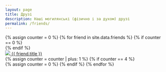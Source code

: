 ```yaml
---
layout: page
title: Друзі
description: Наші могилянські (фізично і за духом) друзі
permalink: /friends/
---
```


<div>
{% assign counter = 0 %}
{% for friend in site.data.friends %}
    {% if counter == 0 %}
    <div class="row">
    {% endif %}
        <div class="col-sm-3 text-center grid-item">
            <a href="{{ friend.link }}">
                <img src="{{ friend.image | prepend: site.baseurl }}">
                <span class="meta">{{ friend.title }}</span>
            </a>
        </div>
    {% assign counter = counter | plus: 1 %}
    {% if counter == 4 %}
    </div>
    {% assign counter = 0 %}
    {% endif %}
{% endfor %}
</div>
